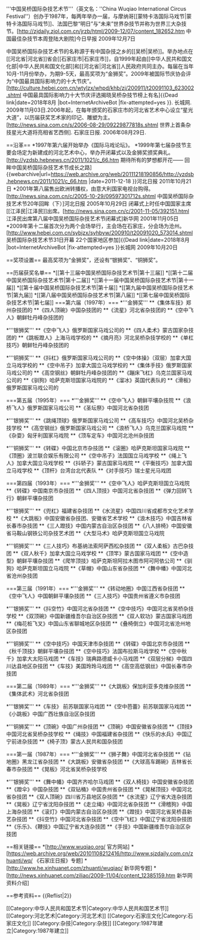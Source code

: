 '''中国吴桥国际杂技艺术节'''（英文名：''China Wuqiao International Circus Festival''）创办于1987年，每两年举办一届，与摩纳哥[[蒙特卡洛国际马戏节|蒙特卡洛国际马戏节]]、法国巴黎“明日”与“未来”世界杂技节并称为世界三大杂技节。<ref>[http://zjdaily.zjol.com.cn/jrzb/html/2009-12/07/content_182652.htm 中国最佳杂技节本周登陆大剧院]今日早报 2009年12月7日</ref>

中国吴桥国际杂技艺术节的名称源于有中国杂技之乡的[[吴桥|吴桥]]。举办地点在[[河北省|河北省]]省会[[石家庄市|石家庄市]]，自1999年起由[[中华人民共和国文化部|中华人民共和国文化部]]和[[河北省|河北省]]人民政府共同主办。每届在当年10月-11月份举办，为期9-5天，最高奖项为“金狮奖”。2009年被国际节庆协会评为“中国最具国际影响力的十大节庆”。<ref>[http://culture.hebei.com.cn/wtylzx/whpd/khb/zj/200911/t20091103_623002.shtml 中国最具国际影响力十大节庆评选揭晓吴桥杂技节榜上有名]{{Dead link|date=2018年8月 |bot=InternetArchiveBot |fix-attempted=yes }}. 长城网. 2009年11月03日.</ref>2006年起，在每年颁奖的石家庄市的河北省艺术中心设立“星光大道”，以历届获奖艺术家的印记、雕塑为主。<ref>[http://news.sina.com.cn/s/2006-08-29/09229877818s.shtml 世界上首条杂技星光大道将亮相省艺西侧]. 石家庄日报. 2006年08月29日.</ref>

==沿革==
*1997年第六届开始举办《国际马戏论坛》。
*1999年第七届杂技节主要会场定为新建成的河北艺术中心，举办开闭幕式以及金狮奖颁奖典礼。<ref>[http://yzdsb.hebnews.cn/2011/1021/c_66.htm 期待所有的梦想都开花—— 回眸中国吴桥国际杂技艺术节成长之路] {{webarchive|url=https://web.archive.org/web/20111218190856/http://yzdsb.hebnews.cn/2011/1021/c_66.htm |date=2011-12-18 }}河北日报 2011年10月21日</ref>
*2001年第八届售出欧洲转播权，由意大利国家电视台购得。<ref>[http://news.sina.com.cn/c/2005-10-29/09597301712s.shtml 中国吴桥国际杂技艺术节20年回眸（下）]河北日报 2005年10月29日</ref> 闭幕式上时任中国国家主席[[江泽民|江泽民]]出席。<ref>[http://news.sina.com.cn/c/2001-11-05/392151.html 江泽民出席第八届中国吴桥国际杂技艺术节闭幕式]新华网 2001年11月05日</ref>
*2009年第十二届首次分为两个会场举行，主会场在石家庄，分会场为沧州。<ref>[http://www.hebei.com.cn/sybjzx/syhbyw/200910/t20091020_573014.shtml 吴桥国际杂技艺术节31日开幕 22个国家地区参加]{{Dead link|date=2018年8月 |bot=InternetArchiveBot |fix-attempted=yes }}长城网 2009年10月20日</ref>

==奖项设置==
最高奖项为“金狮奖”，还设有“银狮奖”、“铜狮奖”。

==历届获奖名单==
*[[第十三届中国吴桥国际杂技艺术节|第十三届]]
*[[第十二届中国吴桥国际杂技艺术节|第十二届]]
*[[第十一届中国吴桥国际杂技艺术节|第十一届]]
*[[第十届中国吴桥国际杂技艺术节|第十届]]
*[[第九届中国吴桥国际杂技艺术节|第九届]]
*[[第八届中国吴桥国际杂技艺术节|第八届]]
*[[第七届中国吴桥国际杂技艺术节|第七届]]
===第六届（1997年）===
*'''金狮奖'''
**《集体车技》郑州杂技团的
**《四人顶碗》中国杂技团的
**《流星》河北省杂技团的
**《空中飞人》朝鲜牡丹峰杂技团的

*'''银狮奖'''
**《空中飞人》俄罗斯国家马戏公司的
**《四人柔术》蒙古国家杂技团的
**《跳板蹬人》上海马戏学校的
**《摘月亮》河北吴桥杂技学校的
**《单杠技巧》朝鲜牡丹峰杂技团的

*'''铜狮奖'''
**《抖杠》俄罗斯国家马戏公司的
**《空中体操》（双层）加拿大国立马戏学校的
**《空中吊子》加拿大国立马戏学校的
**《集体手技》俄罗斯国家马戏公司的
**《高空钢丝》朝鲜牡丹峰杂技团的
**《蹦床飞杠》乌克兰国家马戏公司的
**《驯狗》哈萨克斯坦国家马戏院的
**《溜冰》英国代表队的
**《滑板》俄罗斯国家马戏公司的

===第五届（1995年）===
*'''金狮奖'''
**《空中飞人》朝鲜平壤杂技院
**《浪桥飞人》俄罗斯国家马戏公司
**《圣坛祭》中国河北省杂技团

*'''银狮奖'''
**《跳绳顶球》俄罗斯国家马戏公司
**《高车技巧》中国河北吴桥杂技学校
**《高空钢丝》俄罗斯国家马戏公司
**《浪桥飞人》乌克兰国家马戏院
**《杂耍》匈牙利国家马戏院
**《顶车定车》中国河北沧州杂技团

*'''铜狮奖'''
**《转碟》中国北京市杂技团
**《滚圈》哈萨克斯坦国家马戏院
**《顶圈》波兰联合娱乐有限公司
**《空中吊子》法国国立马戏学校
**《绳上飞人》加拿大国立马戏学校
**《抖轿子》蒙古国家马戏院
**《平衡技巧》加拿大国立马戏学校
**《顶杆》台湾台北代表队
**《对手技巧》瑞士星光马戏团

===第四届（1993年）===
*'''金狮奖'''
**《空中飞人》哈萨克斯坦国立马戏院
**《转碟》中国南京市杂技团
**《四人顶技》中国河北省杂技团
**《弹力回转飞行》朝鲜平壤杂技团

*'''银狮奖'''
**《兜杠》福建省杂技团
**《水流星》中国四川省成都市文化艺术学校
**《大跳板》中国安徽省杂技团、安徽省艺术学校
**《浪木技巧》中国吉林省长春市杂技团
**《三人蹬技》中国内蒙古自治区杂技团
**《八人排椅》中国安徽省马鞍山钢铁公司杂技艺术团
**《大型马术》哈萨克斯坦国立马戏院

*'''铜狮奖'''
**《三人技巧》布基纳法索阿萨西松杂技团
**《双人柔板》古巴杂技团
**《双人秋千》加拿大国立马戏学校
**《顶竿》蒙古国家马戏团
**《空中造型》朝鲜平壤杂技团
**《爬竿顶技》哈萨克斯坦阿拉木图市阿可阿依公司
**《驯狗》哈萨克斯坦国立马戏院
**《草帽》中国山东省杂技团
**《舞中幡》中国河北省沧州杂技团

===第三届（1991年）===
*'''金狮奖'''
**《转动地圈》中国江西省杂技团
**《空中飞人》中国朝鲜平壤杂技团
**《三人技巧》中国贵州省遵义市杂技团

*'''银狮奖'''
**《抖空竹》中国河北省杂技团
**《空中技巧》中国河北省吴桥杂技学校
**《双顶碗》中国新疆维吾尔自治区杂技团
**《双人软功》蒙古国家马戏团
**《梅花桩飞叉》中国山东省聊城地区杂技团
**《叠椅倒立》中国河北省沧州地区杂技团

*'''铜狮奖'''
**《空中技巧》中国天津市杂技团
**《转碟》中国北京市杂技团
**《秋千顶技》朝鲜平壤杂技团
**《空中技巧》法国布拉斯马戏学校
**《空中秋千》加拿大太阳马戏团
**《车技》瑞典路德威卡小马戏团
**《双层分梯》中国四川达县地区杂技团
**《车技》美国玲玲马戏团
**《高空高低钢丝》中国长春市杂技团

===第二届（1989年）===
*'''金狮奖'''
**《大跳板》保加利亚多克维杂技团
**《集体武术》河北省杂技团

*'''银狮奖'''
**《车技》 前苏联国家马戏团
**《空中芭蕾》前苏联国家马戏团
**《小跳板》中国广西壮族自治区杂技团

*'''铜狮奖'''
**《顶碗》中国广州杂技团
**《顶碗》中国安徽省杂技团
**《顶技》中国河北省吴桥杂技学校
**《绳技》中国福建省杂技团
**《快乐的水兵》中国辽宁前进杂技团
**《椅子顶》蒙古人民共和国杂技团

===第一届（1987年）===
*'''金狮奖'''
**《狮子舞》中国河北省杂技团
**《钻地圈》黑龙江省杂技团
**《大跳板》安徽省杂技团
**《大球高车踢碗》吉林省长春市杂技团
**《晃板》河北省吴桥杂技学校

*'''银狮奖'''
**《舞中幡》中国齐齐哈尔马戏团
**《双人椅技》中国安徽省杂技团
**《蹬伞》中国杂技团
**《双钻桶》中国贵州省杂技团
**《晃梯顶技》中国河北省杂技团
**《双人顶碗》四川省万县地区杂技团
**《水流星》辽宁省大连杂技团
**《晃板》辽宁省沈阳杂技团
**《走立绳》中国河北省杂技团
**《滑稽狗》中国上海杂技团
**《滚灯》中国内蒙古自治区杂技团
**《蹬技》中国河北省吴桥县新艺杂技团
**《抖空竹》中国河北省杂技团
**《空中飞杠》中国辽宁省沈阳杂技团
**《乐乐》、《鞭技》中国辽宁省大连杂技团
**《手技》中国新疆维吾尔自治区杂技团

==相关链接==
*[http://www.wuqiao.org/ 官方网站]
*[https://web.archive.org/web/20101108212416/http://www.sjzdaily.com.cn/zhuanti/wq/ 《石家庄日报》专题]
*[http://www.he.xinhuanet.com/zhuanti/wuqiao/ 新华网专题]
*[http://news.xinhuanet.com/ziliao/2009-11/04/content_12385159.htm 新华网资料介绍]

==参考资料==
{{Reflist|2}}

[[Category:中华人民共和国艺术节|Category:中华人民共和国艺术节]]
[[Category:河北艺术|Category:河北艺术]]
[[Category:石家庄文化|Category:石家庄文化]]
[[Category:杂技|Category:杂技]]
[[Category:1987年建立|Category:1987年建立]]